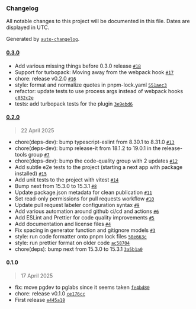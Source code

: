 ### Changelog

All notable changes to this project will be documented in this file. Dates are displayed in UTC.

Generated by [`auto-changelog`](https://github.com/CookPete/auto-changelog).

#### [0.3.0](https://github.com/pierregueroult/next-prisma/compare/0.2.0...0.3.0)

- Add various missing things before 0.3.0 release [`#18`](https://github.com/pierregueroult/next-prisma/pull/18)
- Support for turbopack: Moving away from the webpack hook [`#17`](https://github.com/pierregueroult/next-prisma/pull/17)
- chore: release v0.2.0 [`#16`](https://github.com/pierregueroult/next-prisma/pull/16)
- style: format and normalize quotes in pnpm-lock.yaml [`551aec3`](https://github.com/pierregueroult/next-prisma/commit/551aec3de9b3a3562dd94c64a274f1c6ca7a5eb6)
- refactor: update tests to use process args instead of webpack hooks [`c032c2e`](https://github.com/pierregueroult/next-prisma/commit/c032c2e5d7e30c3e2cad508072805e442246179d)
- tests: add turbopack tests for the plugin [`3e9ebd6`](https://github.com/pierregueroult/next-prisma/commit/3e9ebd60273f09a243cf5ec916361ac724ebd11a)

#### [0.2.0](https://github.com/pierregueroult/next-prisma/compare/0.1.0...0.2.0)

> 22 April 2025

- chore(deps-dev): bump typescript-eslint from 8.30.1 to 8.31.0 [`#13`](https://github.com/pierregueroult/next-prisma/pull/13)
- chore(deps-dev): bump release-it from 18.1.2 to 19.0.1 in the release-tools group [`#7`](https://github.com/pierregueroult/next-prisma/pull/7)
- chore(deps-dev): bump the code-quality group with 2 updates [`#12`](https://github.com/pierregueroult/next-prisma/pull/12)
- Add subtle e2e tests to the project (starting a next app with package installed) [`#15`](https://github.com/pierregueroult/next-prisma/pull/15)
- Add unit tests to the project with vitest [`#14`](https://github.com/pierregueroult/next-prisma/pull/14)
- Bump next from 15.3.0 to 15.3.1 [`#8`](https://github.com/pierregueroult/next-prisma/pull/8)
- Update package.json metadata for clean publication [`#11`](https://github.com/pierregueroult/next-prisma/pull/11)
- Set read-only permissions for pull requests workflow [`#10`](https://github.com/pierregueroult/next-prisma/pull/10)
- Update pull request labeler configuration syntax [`#9`](https://github.com/pierregueroult/next-prisma/pull/9)
- Add various automation around github ci/cd and actions [`#6`](https://github.com/pierregueroult/next-prisma/pull/6)
- Add ESLint and Prettier for code quality improvements [`#5`](https://github.com/pierregueroult/next-prisma/pull/5)
- Add documentation and license files [`#4`](https://github.com/pierregueroult/next-prisma/pull/4)
- Fix spacing in generator function and gitignore models [`#3`](https://github.com/pierregueroult/next-prisma/pull/3)
- style: run code formatter onto pnpm lock files [`50e663c`](https://github.com/pierregueroult/next-prisma/commit/50e663cf7df5fe515eb745fc3d237966c09beb09)
- style: run prettier format on older code [`ac58704`](https://github.com/pierregueroult/next-prisma/commit/ac587040345c2cb790980bf592d25eacf641c4fa)
- chore(deps): bump next from 15.3.0 to 15.3.1 [`3a5b1a0`](https://github.com/pierregueroult/next-prisma/commit/3a5b1a06ea73078f8836db884d7b83e8ec9fcc28)

#### 0.1.0

> 17 April 2025

- fix: move pgdev to pglabs since it seems taken [`fe4bd80`](https://github.com/pierregueroult/next-prisma/commit/fe4bd805b46caf77cbfda6a726f97ff8087db4b6)
- chore: release v0.1.0 [`ce176cc`](https://github.com/pierregueroult/next-prisma/commit/ce176cc2ec6c2731ac6a428e3bf1d0b1b89c60ca)
- First release [`e445a18`](https://github.com/pierregueroult/next-prisma/commit/e445a18044d20569f7e65e39d6b7fc7452f0117a)

